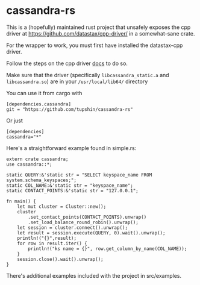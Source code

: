 # cassandra-rs

This is a (hopefully) maintained rust project that unsafely
exposes the cpp driver at https://github.com/datastax/cpp-driver/
in a somewhat-sane crate.

For the wrapper to work, you must first have installed the datastax-cpp driver.

Follow the steps on the cpp driver [docs](https://github.com/datastax/cpp-driver/blob/15215e170810433511c48c304b9e9ca51ff32b2f/topics/building/README.md)  to do so. 

Make sure that the driver (specifically `libcassandra_static.a` and `libcassandra.so`) are in your `/usr/local/lib64/` directory

You can use it from cargo with

    [dependencies.cassandra]
    git = "https://github.com/tupshin/cassandra-rs"

Or just

    [dependencies]
    cassandra="*"


Here's a straightforward example found in simple.rs:


    extern crate cassandra;
    use cassandra::*;

    static QUERY:&'static str = "SELECT keyspace_name FROM system.schema_keyspaces;";
    static COL_NAME:&'static str = "keyspace_name";
    static CONTACT_POINTS:&'static str = "127.0.0.1";

    fn main() {
        let mut cluster = Cluster::new();
        cluster
            .set_contact_points(CONTACT_POINTS).unwrap()
            .set_load_balance_round_robin().unwrap();
        let session = cluster.connect().unwrap();
        let result = session.execute(QUERY, 0).wait().unwrap();
        println!("{}",result);
        for row in result.iter() {
            println!("ks name = {}", row.get_column_by_name(COL_NAME));
        }
        session.close().wait().unwrap();
    }

There's additional examples included with the project in src/examples.
